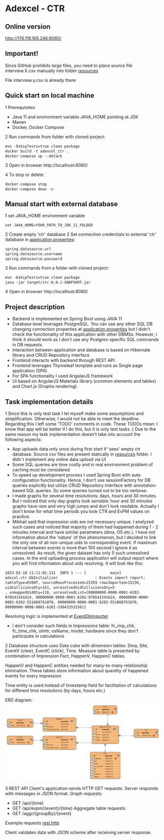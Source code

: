 # Adexcel - CTR

## Online version
http://176.118.165.246:8080/

## Important!
Since GitHub prohibits large files, you need to place source file interview.X.csv manually into folder [resources](src/main/resources)

File interview.y.csv is already there

## Quick start on local machine
1 Prerequisites:
- Java 11 and environment variable JAVA_HOME pointing at JDK
- Maven
- Docker, Docker Compose

2 Run commands from folder with cloned porject:
```
mvn -DskipTests=true clean package
docker build -t adexcel_ctr .
docker-compose up --detach
```
3 Open in browser
http://localhost:8080/

4 To stop or delete:
```
docker-compose stop
docker-compose down -v
```

## Manual start with external database
1 set JAVA_HOME environment variable
```
set JAVA_HOME=YOUR_PATH_TO_JDK_11_FOLDER
``` 
2 Create empty 'ctr' database
3 Set connection credentials to external 'ctr' database in [application.properties](src/main/resources/application.properties):
```
spring.datasource.url
spring.datasource.username
spring.datasource.password
```

3 Run commands from a folder with cloned project:
```
mvn -DskipTests=true clean package
java -jar target/ctr-0.0.1-SNAPSHOT.jar
```

4 Open in browser
http://localhost:8080/

## Project description
- Backend is implemented on Spring Boot using JAVA 11
- Database level leverages PostgreSQL. You can use any other SQL DB changing connection properties at [application.properties](src/main/resources/application.properties) but I didn't check the functionality of this application with other DBMSs. However, I think it should work as I don't use any Postgres-specific SQL commands in DB requests.
- Interaction between application and database is based on Hibernate library and CRUD Repository interface
- Frontend interacts with backend through REST API.
- Frontend leverages Thymeleaf template and runs as Single page application (SPA).
- For SPA functionality I used AngularJS framework
- UI based on AngularJS Materials library (common elements and tables) and Chart.js (Graphs rendering).

## Task implementation details

1 Since this is only test task I let myself make some assumptions and simplification. Otherwise, I would not be able to meet the deadline. Regarding this I left some 'TODO' comments in code. These TODOs mean: I know that app will be better if I do this, but it is only test tasks :)
Due to the same reason my task implementation doesn't take into account the following aspects:
- App uploads data only once during first start if 'sees' empty ctr database. Source csv files are present statically in [resources](src/main/resources) folder. I didn`t implement any online data upload via UI
- Some SQL queries are time costly and in real environment problem of caching must be considered
- To speed up development process I used Spring Boot with auto configuration functionality. Hence, I don't use sessionFactory for DB queries explicitly but utilize CRUD Repository interface with annotation-based SQL queries. So some queries turned out to be too verbose.
- I made graphs for several time resolutions: days, hours and 30 minutes. But I noticed that only day graphs look sensible: hour and 30 minutes graphs have rare and very high jumps and don't look readable. Actually I don't know for what time periods you look CTR and EvPM values on practice.
- Mikhail said that impression uids are not necessary unique. I analyzed such cases and noticed that majority of them had happened during 1 - 2 minutes interval and have similar parameters (dma, OS etc.). I have not information about the 'nature' of this phenomenon, but I decided to link the only one of all non-unique uids to corresponding event. If maximum interval between events is more than 100 second I ignore it as unresolved. As result, the given dataset has only 5 such unresolved cases. In the end uploading process application will output report where you will find information about uids resolving. It will look like this:

```
2023-02-18 11:11:02.131  INFO 1 --- [           main] adxcel.ctr.DbInitializer                 : Events import report: tableType=EVENT, sourceRowsProcessed=15359 rowsImported=15236, uidCollisionsQty=151, unresolvedUidCollisionsQty=5
, unmappedUidQty=118, unresolvedList=[00000000-0000-0001-6282-070541541624, 00000000-0000-0001-6282-070541541624, 00000000-0000-0001-6282-551868761078, 00000000-0000-0001-6282-551868761078, 00000000-0000-0001-6281-330433531561]
```
Resolving logic is implemented at [EventDbImporter](src/main/java/adxcel/ctr/service/dataimport/EventDbImporter.java)
- I don't consider such fields in Impressions table: fc_imp_chk, fc_time_chk, utmtr, osName, model, hardware since they don't participate in calculations

2 Database structure uses Data cube with dimension tables: Dma, Site, EventV (view), EventC (click), Time.
Measure table is presented by combination of Impression Fact, HappenV, HappenC tables.

HappenV and HappenC entities needed for many-to-many relationship elimination. These tables store information about quantity of happened events for every impression

Time entity is used instead of timestamp field for facilitation of calculations for different time resolutions (by days, hours etc.)

ERD diagram:
![ERD](docs/ERD.png)

3 REST API
Client's application sends HTTP GET requests. Server responds with messages in JSON format.
Graph requests:
- GET /api/{time}
- GET /api/evpm/{event}/{time}
Aggregate table requests:
- GET /aggr/{groupBy}/{event}

Example requests [rest.http](src/test/rest.http)

Client validates data with JSON scheme after receiving server response.